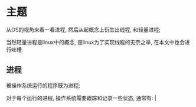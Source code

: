 # 主题
从OS的视角来看一看进程, 然后从起概念上衍生出线程, 和轻量进程;

当然轻量进程是linux中的概念, 是linux为了实现线程的无奈之举, 在本文中也会进行吐槽.

## 进程
被操作系统运行的程序既为进程;

对于每个运行的进程, 操作系统需要跟踪和记录一些状态, 通常有:
|